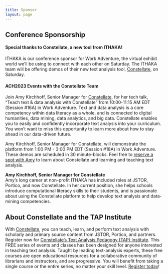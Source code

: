 ```yaml
---
title: Sponsor
layout: page
---
```


## Conference Sponsorship

#### Special thanks to Constellate, a new tool from ITHAKA!

ITHAKA is our conference sponsor for Work Adventure, the virtual exhibit world we’ll be using to connect with each other on Saturday. The ITHAKA team will be offering demos of their new text analysis tool, [Constellate](https://labs.jstor.org/projects/text-mining/), on Saturday. 

#### ACH2023 Events with the Constellate Team

Join Amy Kirchhoff, Senior Manager for [Constellate](https://constellate.org/), for her tech talk, “Teach text & data analysis with Constellate” from 10:00-11:15 AM EDT (Session #16A) in Work Adventure. Text and data analysis is a core competency within data literacy as a whole, and is connected to digital humanities, data mining, data analytics, and big data. Constellate enables you to easily and confidently incorporate text analysis into your curriculum. You won’t want to miss this opportunity to learn more about how to stay ahead in our data-driven future. 

Amy Kirchhoff, Senior Manager for Constellate, will demonstrate the platform from 1:00 PM - 3:00 PM EDT (Session #18A) in Work Adventure. These demos are scheduled in 30 minute-blocks. Feel free to [reserve a spot with Amy](https://calendly.com/d/yt3-scr-2jt/one-off-meeting?month=2023-07&date=2023-07-01) to learn about Constellate and learning and teaching text analysis. 

**Amy Kirchhoff, Senior Manager for Constellate**  
Amy’s long career at non-profit ITHAKA has included roles at JSTOR, Portico, and now Constellate. In her current position, she helps schools introduce computational literacy skills to their students, and is passionate about using the Constellate platform to help develop text analysis and data-mining competencies.

## About Constellate and the TAP Institute

With [Constellate](https://constellate.org/), you can teach, learn, and perform text analysis with scholarly and primary source content from JSTOR, Portico, and partners. Register now for [Constellate’s Text Analysis Pedagogy (TAP) Institute](https://www.ithaka.org/constellate/text-analysis-pedagogy-institute/). This FREE series of events and classes has been designed for anyone interested in teaching text analysis. Taught by leading text-analysis experts, these free courses are open educational resources for a collaborative community of librarians and instructors, and are progressive. You will benefit from taking a single course or the entire series, no matter your skill level. [Register today](https://www.ithaka.org/constellate/text-analysis-pedagogy-institute/?utm_source=pr&utm_medium=pr&utm_campaign=tapi_05_2023)!



